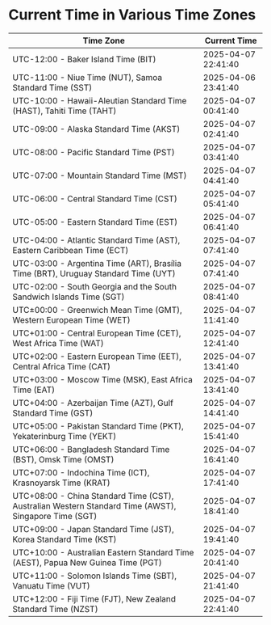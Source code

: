 # Current Time in Various Time Zones

| Time Zone | Current Time |
|-----------|--------------|
| UTC-12:00 - Baker Island Time (BIT) | 2025-04-07 22:41:40 |
| UTC-11:00 - Niue Time (NUT), Samoa Standard Time (SST) | 2025-04-06 23:41:40 |
| UTC-10:00 - Hawaii-Aleutian Standard Time (HAST), Tahiti Time (TAHT) | 2025-04-07 00:41:40 |
| UTC-09:00 - Alaska Standard Time (AKST) | 2025-04-07 02:41:40 |
| UTC-08:00 - Pacific Standard Time (PST) | 2025-04-07 03:41:40 |
| UTC-07:00 - Mountain Standard Time (MST) | 2025-04-07 04:41:40 |
| UTC-06:00 - Central Standard Time (CST) | 2025-04-07 05:41:40 |
| UTC-05:00 - Eastern Standard Time (EST) | 2025-04-07 06:41:40 |
| UTC-04:00 - Atlantic Standard Time (AST), Eastern Caribbean Time (ECT) | 2025-04-07 07:41:40 |
| UTC-03:00 - Argentina Time (ART), Brasília Time (BRT), Uruguay Standard Time (UYT) | 2025-04-07 07:41:40 |
| UTC-02:00 - South Georgia and the South Sandwich Islands Time (SGT) | 2025-04-07 08:41:40 |
| UTC±00:00 - Greenwich Mean Time (GMT), Western European Time (WET) | 2025-04-07 11:41:40 |
| UTC+01:00 - Central European Time (CET), West Africa Time (WAT) | 2025-04-07 12:41:40 |
| UTC+02:00 - Eastern European Time (EET), Central Africa Time (CAT) | 2025-04-07 13:41:40 |
| UTC+03:00 - Moscow Time (MSK), East Africa Time (EAT) | 2025-04-07 13:41:40 |
| UTC+04:00 - Azerbaijan Time (AZT), Gulf Standard Time (GST) | 2025-04-07 14:41:40 |
| UTC+05:00 - Pakistan Standard Time (PKT), Yekaterinburg Time (YEKT) | 2025-04-07 15:41:40 |
| UTC+06:00 - Bangladesh Standard Time (BST), Omsk Time (OMST) | 2025-04-07 16:41:40 |
| UTC+07:00 - Indochina Time (ICT), Krasnoyarsk Time (KRAT) | 2025-04-07 17:41:40 |
| UTC+08:00 - China Standard Time (CST), Australian Western Standard Time (AWST), Singapore Time (SGT) | 2025-04-07 18:41:40 |
| UTC+09:00 - Japan Standard Time (JST), Korea Standard Time (KST) | 2025-04-07 19:41:40 |
| UTC+10:00 - Australian Eastern Standard Time (AEST), Papua New Guinea Time (PGT) | 2025-04-07 20:41:40 |
| UTC+11:00 - Solomon Islands Time (SBT), Vanuatu Time (VUT) | 2025-04-07 21:41:40 |
| UTC+12:00 - Fiji Time (FJT), New Zealand Standard Time (NZST) | 2025-04-07 22:41:40 |
